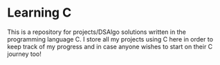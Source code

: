 # Learning C
This is a repository for projects/DSAlgo solutions written in the programming language C. 
I store all my projects using C here in order to keep track of my progress and in case anyone wishes to start on their C journey too!
